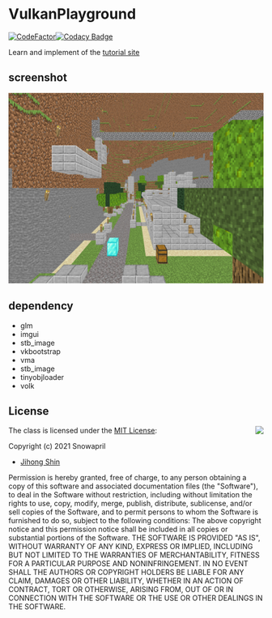 # VulkanPlayground

[![CodeFactor](https://www.codefactor.io/repository/github/snowapril/VulkanPlayground/badge)](https://www.codefactor.io/repository/github/snowapril/VulkanPlayground)[![Codacy Badge](https://app.codacy.com/project/badge/Grade/755ac32c60cd4fdd80934f7de453838d)](https://www.codacy.com/gh/Snowapril/VulkanPlayground/dashboard?utm_source=github.com&amp;utm_medium=referral&amp;utm_content=Snowapril/VulkanPlayground&amp;utm_campaign=Badge_Grade)

Learn and implement of the [tutorial site](https://vkguide.dev/)

## screenshot
![Result image](result.png)

## dependency
*   glm
*   imgui
*   stb_image
*   vkbootstrap
*   vma
*   stb_image
*   tinyobjloader
*   volk

## License
<img align="right" src="http://opensource.org/trademarks/opensource/OSI-Approved-License-100x137.png">

The class is licensed under the [MIT License](http://opensource.org/licenses/MIT):

Copyright (c) 2021 Snowapril
*   [Jihong Shin](https://github.com/Snowapril)

Permission is hereby granted, free of charge, to any person obtaining a copy of this software and associated documentation files (the "Software"), to deal in the Software without restriction, including without limitation the rights to use, copy, modify, merge, publish, distribute, sublicense, and/or sell copies of the Software, and to permit persons to whom the Software is furnished to do so, subject to the following conditions:
The above copyright notice and this permission notice shall be included in all copies or substantial portions of the Software.
THE SOFTWARE IS PROVIDED "AS IS", WITHOUT WARRANTY OF ANY KIND, EXPRESS OR IMPLIED, INCLUDING BUT NOT LIMITED TO THE WARRANTIES OF MERCHANTABILITY, FITNESS FOR A PARTICULAR PURPOSE AND NONINFRINGEMENT. IN NO EVENT SHALL THE AUTHORS OR COPYRIGHT HOLDERS BE LIABLE FOR ANY CLAIM, DAMAGES OR OTHER LIABILITY, WHETHER IN AN ACTION OF CONTRACT, TORT OR OTHERWISE, ARISING FROM, OUT OF OR IN CONNECTION WITH THE SOFTWARE OR THE USE OR OTHER DEALINGS IN THE SOFTWARE.